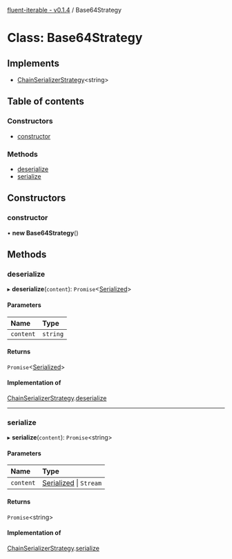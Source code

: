 [fluent-iterable - v0.1.4](../README.md) / Base64Strategy

# Class: Base64Strategy

## Implements

- [ChainSerializerStrategy](../interfaces/chainserializerstrategy.md)<string\>

## Table of contents

### Constructors

- [constructor](base64strategy.md#constructor)

### Methods

- [deserialize](base64strategy.md#deserialize)
- [serialize](base64strategy.md#serialize)

## Constructors

### constructor

• **new Base64Strategy**()

## Methods

### deserialize

▸ **deserialize**(`content`): `Promise`<[Serialized](../README.md#serialized)\>

#### Parameters

| Name | Type |
| :------ | :------ |
| `content` | `string` |

#### Returns

`Promise`<[Serialized](../README.md#serialized)\>

#### Implementation of

[ChainSerializerStrategy](../interfaces/chainserializerstrategy.md).[deserialize](../interfaces/chainserializerstrategy.md#deserialize)

___

### serialize

▸ **serialize**(`content`): `Promise`<string\>

#### Parameters

| Name | Type |
| :------ | :------ |
| `content` | [Serialized](../README.md#serialized) \| `Stream` |

#### Returns

`Promise`<string\>

#### Implementation of

[ChainSerializerStrategy](../interfaces/chainserializerstrategy.md).[serialize](../interfaces/chainserializerstrategy.md#serialize)
